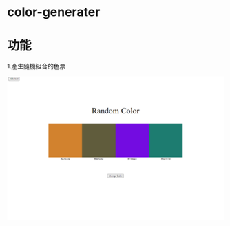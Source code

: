 # color-generater

# 功能
1.產生隨機組合的色票

![image](https://github.com/richard85501/color-generater/blob/main/sample.PNG)

